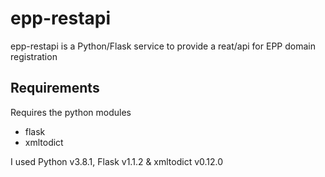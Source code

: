 # epp-restapi

epp-restapi is a Python/Flask service to provide a reat/api for EPP domain registration

## Requirements

Requires the python modules
- flask
- xmltodict

I used Python v3.8.1, Flask v1.1.2 & xmltodict v0.12.0
